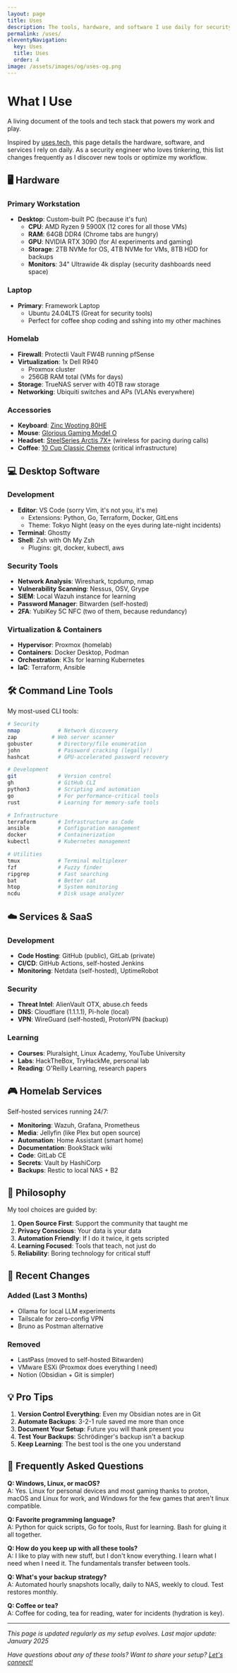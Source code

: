 ```yaml
---
layout: page
title: Uses
description: The tools, hardware, and software I use daily for security work and personal projects. My complete tech stack for cybersecurity, development, and homelab.
permalink: /uses/
eleventyNavigation:
  key: Uses
  title: Uses
  order: 4
image: /assets/images/og/uses-og.png
---
```


# What I Use

<div class="prose prose-lg prose-gray dark:prose-invert lg:prose-xl max-w-none">

<p class="lead text-xl text-gray-600 dark:text-gray-400 italic">
A living document of the tools and tech stack that powers my work and play.
</p>

Inspired by [uses.tech](https://uses.tech/), this page details the hardware, software, and services I rely on daily. As a security engineer who loves tinkering, this list changes frequently as I discover new tools or optimize my workflow.

## 🖥️ Hardware

### Primary Workstation
- **Desktop**: Custom-built PC (because it's fun)
  - **CPU**: AMD Ryzen 9 5900X (12 cores for all those VMs)
  - **RAM**: 64GB DDR4 (Chrome tabs are hungry)
  - **GPU**: NVIDIA RTX 3090 (for AI experiments and gaming)
  - **Storage**: 2TB NVMe for OS, 4TB NVMe for VMs, 8TB HDD for backups
  - **Monitors**: 34" Ultrawide 4k display (security dashboards need space)
  
### Laptop
- **Primary**: Framework Laptop
  - Ubuntu 24.04LTS (Great for security tools)
  - Perfect for coffee shop coding and sshing into my other machines
  
### Homelab
- **Firewall**: Protectli Vault FW4B running pfSense
- **Virtualization**: 1x Dell R940
  - Proxmox cluster
  - 256GB RAM total (VMs for days)
- **Storage**: TrueNAS server with 40TB raw storage
- **Networking**: Ubiquiti switches and APs (VLANs everywhere)

### Accessories
- **Keyboard**: [Zinc Wooting 80HE](https://wooting.io/wooting-80he)
- **Mouse**: [Glorious Gaming Model O](https://www.gloriousgaming.com/collections/model-o-mice)
- **Headset**: [SteelSeries Arctis 7X+](https://steelseries.com/gaming-headsets/arctis-7?srsltid=AfmBOopkaAbInJC_P6KtAgs8SJ9Ugnrxm1a5v1zcAh7jo8ne2kP8d9yb) (wireless for pacing during calls)
- **Coffee**: [10 Cup Classic Chemex](https://chemexcoffeemaker.com/products/ten-cup-classic-chemex)  (critical infrastructure)

## 💻 Desktop Software

### Development
- **Editor**: VS Code (sorry Vim, it's not you, it's me)
  - Extensions: Python, Go, Terraform, Docker, GitLens
  - Theme: Tokyo Night (easy on the eyes during late-night incidents)
- **Terminal**: Ghostty
- **Shell**: Zsh with Oh My Zsh
  - Plugins: git, docker, kubectl, aws

### Security Tools
- **Network Analysis**: Wireshark, tcpdump, nmap
- **Vulnerability Scanning**: Nessus, OSV, Grype
- **SIEM**: Local Wazuh instance for learning
- **Password Manager**: Bitwarden (self-hosted)
- **2FA**: YubiKey 5C NFC (two of them, because redundancy)

### Virtualization & Containers
- **Hypervisor**: Proxmox (homelab)
- **Containers**: Docker Desktop, Podman
- **Orchestration**: K3s for learning Kubernetes
- **IaC**: Terraform, Ansible


## 🛠️ Command Line Tools

My most-used CLI tools:

```bash
# Security
nmap            # Network discovery
zap           # Web server scanner
gobuster        # Directory/file enumeration
john            # Password cracking (legally!)
hashcat         # GPU-accelerated password recovery

# Development
git             # Version control
gh              # GitHub CLI
python3         # Scripting and automation
go              # For performance-critical tools
rust            # Learning for memory-safe tools

# Infrastructure
terraform       # Infrastructure as Code
ansible         # Configuration management
docker          # Containerization
kubectl         # Kubernetes management

# Utilities
tmux            # Terminal multiplexer
fzf             # Fuzzy finder
ripgrep         # Fast searching
bat             # Better cat
htop            # System monitoring
ncdu            # Disk usage analyzer
```

## ☁️ Services & SaaS

### Development
- **Code Hosting**: GitHub (public), GitLab (private)
- **CI/CD**: GitHub Actions, self-hosted Jenkins
- **Monitoring**: Netdata (self-hosted), UptimeRobot

### Security
- **Threat Intel**: AlienVault OTX, abuse.ch feeds
- **DNS**: Cloudflare (1.1.1.1), Pi-hole (local)
- **VPN**: WireGuard (self-hosted), ProtonVPN (backup)

### Learning
- **Courses**: Pluralsight, Linux Academy, YouTube University
- **Labs**: HackTheBox, TryHackMe, personal lab
- **Reading**: O'Reilly Learning, research papers

## 🎮 Homelab Services

Self-hosted services running 24/7:

- **Monitoring**: Wazuh, Grafana, Prometheus
- **Media**: Jellyfin (like Plex but open source)
- **Automation**: Home Assistant (smart home)
- **Documentation**: BookStack wiki
- **Code**: GitLab CE
- **Secrets**: Vault by HashiCorp
- **Backups**: Restic to local NAS + B2

## 🎯 Philosophy

My tool choices are guided by:

1. **Open Source First**: Support the community that taught me
2. **Privacy Conscious**: Your data is your data
3. **Automation Friendly**: If I do it twice, it gets scripted
4. **Learning Focused**: Tools that teach, not just do
5. **Reliability**: Boring technology for critical stuff

## 🔄 Recent Changes

### Added (Last 3 Months)
- Ollama for local LLM experiments
- Tailscale for zero-config VPN
- Bruno as Postman alternative

### Removed
- LastPass (moved to self-hosted Bitwarden)
- VMware ESXi (Proxmox does everything I need)
- Notion (Obsidian + Git is simpler)

## 💡 Pro Tips

1. **Version Control Everything**: Even my Obsidian notes are in Git
2. **Automate Backups**: 3-2-1 rule saved me more than once
3. **Document Your Setup**: Future you will thank present you
4. **Test Your Backups**: Schrödinger's backup isn't a backup
5. **Keep Learning**: The best tool is the one you understand

## 🤔 Frequently Asked Questions

**Q: Windows, Linux, or macOS?**  
A: Yes. Linux for personal devices and most gaming thanks to proton, macOS and Linux for work, and Windows for the few games that aren't linux compatible.

**Q: Favorite programming language?**  
A: Python for quick scripts, Go for tools, Rust for learning. Bash for gluing it all together.

**Q: How do you keep up with all these tools?**  
A: I like to play with new stuff, but I don't know everything. I learn what I need when I need it. The fundamentals transfer between tools.

**Q: What's your backup strategy?**  
A: Automated hourly snapshots locally, daily to NAS, weekly to cloud. Test restores monthly.

**Q: Coffee or tea?**  
A: Coffee for coding, tea for reading, water for incidents (hydration is key).

---

*This page is updated regularly as my setup evolves. Last major update: January 2025*

*Have questions about any of these tools? Want to share your setup? [Let's connect!](/contact/)*

</div>